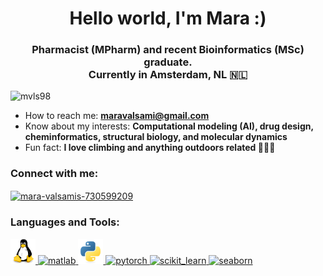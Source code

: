 <h1 align="center">Hello world, I'm Mara :) </h1>
<h3 align="center">Pharmacist (MPharm) and recent Bioinformatics (MSc) graduate. <br> Currently in Amsterdam, NL 🇳🇱 </h3>

<p align="left"> <img src="https://komarev.com/ghpvc/?username=mvls98&label=Profile%20views&color=0e75b6&style=flat" alt="mvls98" /> </p>

- How to reach me: **maravalsami@gmail.com**
- Know about my interests: **Computational modeling (AI), drug design, cheminformatics, structural biology, and molecular dynamics**
- Fun fact: **I love climbing and anything outdoors related 🌸🧗‍♀️**

<h3 align="left">Connect with me:</h3>
<p align="left">
<a href="https://linkedin.com/in/mara-valsamis-730599209" target="blank"><img align="center" src="https://raw.githubusercontent.com/rahuldkjain/github-profile-readme-generator/master/src/images/icons/Social/linked-in-alt.svg" alt="mara-valsamis-730599209" height="30" width="40" /></a>
</p>

<h3 align="left">Languages and Tools:</h3>
<p align="left"> <a href="https://www.linux.org/" target="_blank" rel="noreferrer"> <img src="https://raw.githubusercontent.com/devicons/devicon/master/icons/linux/linux-original.svg" alt="linux" width="40" height="40"/> </a> <a href="https://www.mathworks.com/" target="_blank" rel="noreferrer"> <img src="https://upload.wikimedia.org/wikipedia/commons/2/21/Matlab_Logo.png" alt="matlab" width="40" height="40"/> </a> <a href="https://www.python.org" target="_blank" rel="noreferrer"> <img src="https://raw.githubusercontent.com/devicons/devicon/master/icons/python/python-original.svg" alt="python" width="40" height="40"/> </a> <a href="https://pytorch.org/" target="_blank" rel="noreferrer"> <img src="https://www.vectorlogo.zone/logos/pytorch/pytorch-icon.svg" alt="pytorch" width="40" height="40"/> </a> <a href="https://scikit-learn.org/" target="_blank" rel="noreferrer"> <img src="https://upload.wikimedia.org/wikipedia/commons/0/05/Scikit_learn_logo_small.svg" alt="scikit_learn" width="40" height="40"/> </a> <a href="https://seaborn.pydata.org/" target="_blank" rel="noreferrer"> <img src="https://seaborn.pydata.org/_images/logo-mark-lightbg.svg" alt="seaborn" width="40" height="40"/> </a> </p>


